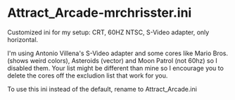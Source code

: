 # Attract_Arcade-mrchrisster.ini

Customized ini for my setup: CRT, 60HZ NTSC, S-Video adapter, only horizontal. 

I'm using Antonio Villena's S-Video adapter and some cores like Mario Bros. (shows weird colors), Asteroids (vector) and Moon Patrol (not 60hz) so I disabled them. Your list might be different than mine so I encourage you to delete the cores off the excludion list that work for you.

To use this ini instead of the default, rename to Attract_Arcade.ini
